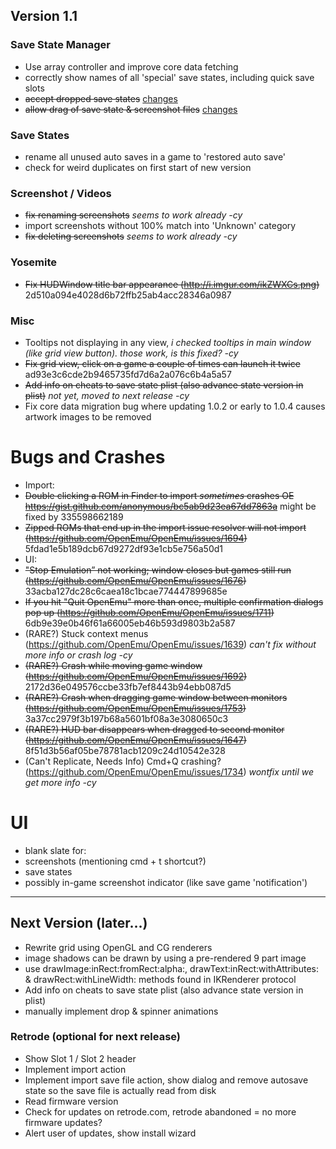 ## Version 1.1

### Save State Manager
- Use array controller and improve core data fetching
- correctly show names of all 'special' save states, including quick save slots
- ~~accept dropped save states~~ [changes](https://github.com/OpenEmu/OpenEmu/compare/9b6d377eb4236e504c8dbe6731c5793764b15683...fcd5c9684ae68788dde0cb0243e863523ea3c76b)
- ~~allow drag of save state & screenshot files~~ [changes](https://github.com/OpenEmu/OpenEmu/compare/9b6d377eb4236e504c8dbe6731c5793764b15683...fcd5c9684ae68788dde0cb0243e863523ea3c76b)

### Save States
- rename all unused auto saves in a game to 'restored auto save'
- check for weird duplicates on first start of new version

### Screenshot / Videos
- ~~fix renaming screenshots~~ _seems to work already -cy_
- import screenshots without 100% match into 'Unknown' category
- ~~fix deleting screenshots~~ _seems to work already -cy_

### Yosemite
- ~~Fix HUDWindow title bar appearance (http://i.imgur.com/ikZWXCs.png)~~ 2d510a094e4028d6b72ffb25ab4acc28346a0987

### Misc
- Tooltips not displaying in any view, _i checked tooltips in main window (like grid view button). those work, is this fixed? -cy_
- ~~Fix grid view, click on a game a couple of times can launch it twice~~ ad93e3c6cde2b9465735fd7d6a2a076c6b4a5a57
- ~~Add info on cheats to save state plist (also advance state version in plist)~~ _not yet, moved to next release -cy_
- Fix core data migration bug where updating 1.0.2 or early to 1.0.4 causes artwork images to be removed

# Bugs and Crashes
- Import:
 - ~~Double clicking a ROM in Finder to import *sometimes* crashes OE https://gist.github.com/anonymous/bc5ab9d23ea67dd7863a~~ might be fixed by 335598662189
 - ~~Zipped ROMs that end up in the import issue resolver will not import (https://github.com/OpenEmu/OpenEmu/issues/1694)~~ 5fdad1e5b189dcb67d9272df93e1cb5e756a50d1
- UI:
 - ~~"Stop Emulation” not working; window closes but games still run (https://github.com/OpenEmu/OpenEmu/issues/1676)~~ 33acba127dc28c6caea18c1bcae774447899685e
 - ~~If you hit "Quit OpenEmu" more than once, multiple confirmation dialogs pop up (https://github.com/OpenEmu/OpenEmu/issues/1711)~~ 6db9e39e0b46f61a66005eb46b593d9803b2a587
 - (RARE?) Stuck context menus (https://github.com/OpenEmu/OpenEmu/issues/1639)
 _can't fix without more info or crash log -cy_
 - ~~(RARE?) Crash while moving game window (https://github.com/OpenEmu/OpenEmu/issues/1692)~~ 2172d36e049576ccbe33fb7ef8443b94ebb087d5
 - ~~(RARE?) Crash when dragging game window between monitors (https://github.com/OpenEmu/OpenEmu/issues/1753)~~ 3a37cc2979f3b197b68a5601bf08a3e3080650c3
 - ~~(RARE?) HUD bar disappears when dragged to second monitor (https://github.com/OpenEmu/OpenEmu/issues/1647)~~ 8f51d3b56af05be78781acb1209c24d10542e328
 - (Can't Replicate, Needs Info) Cmd+Q crashing? (https://github.com/OpenEmu/OpenEmu/issues/1734) _wontfix until we get more info -cy_

# UI
- blank slate for:
 - screenshots (mentioning cmd + t shortcut?)
 - save states
- possibly in-game screenshot indicator (like save game 'notification')

***

## Next Version (later…)
- Rewrite grid using OpenGL and CG renderers
 - image shadows can be drawn by using a pre-rendered 9 part image
 - use drawImage:inRect:fromRect:alpha:, drawText:inRect:withAttributes: & drawRect:withLineWidth: methods found in IKRenderer protocol
- Add info on cheats to save state plist (also advance state version in plist)
- manually implement drop & spinner animations

### Retrode (optional for next release)
- Show Slot 1 / Slot 2 header
- Implement import action
- Implement import save file action, show dialog and remove autosave state so the save file is actually read from disk
- Read firmware version
- Check for updates on retrode.com, retrode abandoned = no more firmware updates?
- Alert user of updates, show install wizard